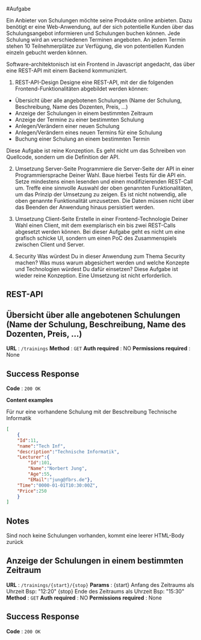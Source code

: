 #Aufgabe

Ein Anbieter von Schulungen möchte seine Produkte online anbieten. Dazu benötigt er eine Web-Anwendung, auf der sich potentielle Kunden über das Schulungsangebot informieren und Schulungen buchen können. Jede Schulung wird an verschiedenen Terminen angeboten. An jedem Termin stehen 10 Teilnehmerplätze zur Verfügung, die von potentiellen Kunden einzeln gebucht werden können.

Software-architektonisch ist ein Frontend in Javascript angedacht, das über eine REST-API mit einem Backend kommuniziert.

1. REST-API-Design
Designe eine REST-API, mit der die folgenden Frontend-Funktionalitäten abgebildet werden können:
* Übersicht über alle angebotenen Schulungen (Name der Schulung, Beschreibung, Name des Dozenten, Preis, ...)
* Anzeige der Schulungen in einem bestimmten Zeitraum
* Anzeige der Termine zu einer bestimmten Schulung
* Anlegen/Verändern einer neuen Schulung
* Anlegen/Verändern eines neuen Termins für eine Schulung
* Buchung einer Schulung an einem bestimmten Termin

Diese Aufgabe ist reine Konzeption. Es geht nicht um das Schreiben von Quellcode, sondern um die Definition der API.

2. Umsetzung Server-Seite
Programmiere die Server-Seite der API in einer Programmiersprache Deiner Wahl. Baue hierbei Tests für die API ein. Setze mindestens einen lesenden und einen modifizierenden REST-Call um. Treffe eine sinnvolle Auswahl der oben genannten Funktionalitäten, um das Prinzip der Umsetzung zu zeigen. Es ist nicht notwendig, alle oben genannte Funktionalität umzusetzen. Die Daten müssen nicht über das Beenden der Anwendung hinaus persistiert werden.

3. Umsetzung Client-Seite
Erstelle in einer Frontend-Technologie Deiner Wahl einen Client, mit dem exemplarisch ein bis zwei REST-Calls abgesetzt werden können. Bei dieser Aufgabe geht es nicht um eine grafisch schicke UI, sondern um einen PoC des Zusammenspiels zwischen Client und Server.

4. Security
Was würdest Du in dieser Anwendung zum Thema Security machen? Was muss warum abgesichert werden und welche Konzepte und Technologien würdest Du dafür einsetzen?
Diese Aufgabe ist wieder reine Konzeption. Eine Umsetzung ist nicht erforderlich.


## REST-API

## Übersicht über alle angebotenen Schulungen (Name der Schulung, Beschreibung, Name des Dozenten, Preis, ...)

**URL** : `/trainings`
**Method** : `GET`
**Auth required** : NO
**Permissions required** : None

## Success Response
**Code** : `200 OK`

**Content examples**

Für nur eine vorhandene Schulung mit der Beschreibung Technische Informatik
```json
[
    {
    "Id":11,
    "name":"Tech Inf",
    "description":"Technische Informatik",
    "Lecturer":{
        "Id":101,
        "Name":"Norbert Jung",
        "Age":55,
        "EMail":"jung@fbrs.de"},
    "Time":"0000-01-01T10:30:00Z",
    "Price":250
    }
]
```
## Notes
Sind noch keine Schulungen vorhanden, kommt eine leerer HTML-Body zurück

## Anzeige der Schulungen in einem bestimmten Zeitraum

**URL** : `/trainings/{start}/{stop}`
**Params** : {start} Anfang des Zeitraums als Uhrzeit Bsp: "12:20"
{stop} Ende des Zeitraums als Uhrzeit Bsp: "15:30"
**Method** : `GET`
**Auth required** : NO
**Permissions required** : None

## Success Response
**Code** : `200 OK`
